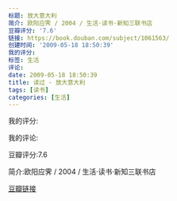 ```yaml
---
标题: 放大意大利
简介: 欧阳应霁 / 2004 / 生活·读书·新知三联书店
豆瓣评分: '7.6'
链接: https://book.douban.com/subject/1061563/
创建时间: '2009-05-18 18:50:39'
我的评分:
标签: 生活
评论:
date: 2009-05-18 18:50:39
title: 读过 - 放大意大利
tags: [读书]
categories: [生活]
---
```


我的评分:

我的评论:

豆瓣评分:7.6

简介:欧阳应霁 / 2004 / 生活·读书·新知三联书店

[豆瓣链接](https://book.douban.com/subject/1061563/)

